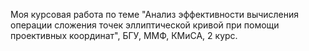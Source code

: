 Моя курсовая работа по теме "Анализ эффективности вычисления операции сложения точек эллиптической кривой при помощи проективных координат", БГУ, ММФ, КМиСА, 2 курс.
